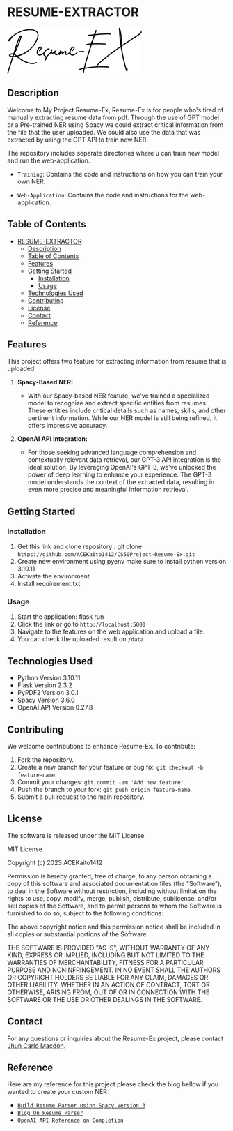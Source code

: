 # RESUME-EXTRACTOR

![Project Title](./static/logo-dark.png)

## Description

Welcome to My Project Resume-Ex, Resume-Ex is for people who's tired of manually extracting resume data from pdf. Through the use of GPT model or a Pre-trained NER using Spacy we could extract critical information from the file that the user uploaded. We could also use the data that was extracted by using the GPT API to train new NER. 

The repository includes separate directories where u can train new model and run the web-application.

- `Training`: Contains the code and instructions on how you can train your own NER.
  
- `Web-Application`: Contains the code and instructions for the web-application.



## Table of Contents
- [RESUME-EXTRACTOR](#resume-extractor)
  - [Description](#description)
  - [Table of Contents](#table-of-contents)
  - [Features](#features)
  - [Getting Started](#getting-started)
    - [Installation](#installation)
    - [Usage](#usage)
  - [Technologies Used](#technologies-used)
  - [Contributing](#contributing)
  - [License](#license)
  - [Contact](#contact)
  - [Reference](#reference)

## Features

This project offers two feature for extracting information from resume that is uploaded:

1. **Spacy-Based NER:**
   - With our Spacy-based NER feature, we've trained a specialized model to recognize and extract specific entities from resumes. These entities include critical details such as names, skills, and other pertinent information. While our NER model is still being refined, it offers impressive accuracy. 

2. **OpenAI API Integration:**
   - For those seeking advanced language comprehension and contextually relevant data retrieval, our GPT-3 API integration is the ideal solution. By leveraging OpenAI's GPT-3, we've unlocked the power of deep learning to enhance your experience. The GPT-3 model understands the context of the extracted data, resulting in even more precise and meaningful information retrieval.


## Getting Started

### Installation

1. Get this link and clone repository : git clone `https://github.com/ACEKaito1412/CS50Project-Resume-Ex.git`
2. Create new environment using pyenv make sure to install python version 3.10.11
3. Activate the environment
4. Install requirement.txt

### Usage
1. Start the application: flask run
2. Click the link or go to `http://localhost:5000`
3. Navigate to the features on the web application and upload a file.
4. You can check the uploaded result on `/data`

## Technologies Used
- Python Version 3.10.11
- Flask Version 2.3.2
- PyPDF2 Version 3.0.1
- Spacy Version 3.6.0
- OpenAI API Version 0.27.8


## Contributing

We welcome contributions to enhance Resume-Ex. To contribute:

1. Fork the repository.
2. Create a new branch for your feature or bug fix: `git checkout -b feature-name`.
3. Commit your changes: `git commit -am 'Add new feature'`.
4. Push the branch to your fork: `git push origin feature-name`.
5. Submit a pull request to the main repository.

## License

The software is released under the MIT License.

MIT License

Copyright (c) 2023 ACEKaito1412

Permission is hereby granted, free of charge, to any person obtaining a copy
of this software and associated documentation files (the "Software"), to deal
in the Software without restriction, including without limitation the rights
to use, copy, modify, merge, publish, distribute, sublicense, and/or sell
copies of the Software, and to permit persons to whom the Software is
furnished to do so, subject to the following conditions:

The above copyright notice and this permission notice shall be included in all
copies or substantial portions of the Software.

THE SOFTWARE IS PROVIDED "AS IS", WITHOUT WARRANTY OF ANY KIND, EXPRESS OR
IMPLIED, INCLUDING BUT NOT LIMITED TO THE WARRANTIES OF MERCHANTABILITY,
FITNESS FOR A PARTICULAR PURPOSE AND NONINFRINGEMENT. IN NO EVENT SHALL THE
AUTHORS OR COPYRIGHT HOLDERS BE LIABLE FOR ANY CLAIM, DAMAGES OR OTHER
LIABILITY, WHETHER IN AN ACTION OF CONTRACT, TORT OR OTHERWISE, ARISING FROM,
OUT OF OR IN CONNECTION WITH THE SOFTWARE OR THE USE OR OTHER DEALINGS IN THE
SOFTWARE.


## Contact

For any questions or inquiries about the Resume-Ex project, please contact [Jhun Carlo Macdon](mailto:macdon.jc.bscs@gmail.com).

## Reference

Here are my reference for this project please check the blog bellow if you wanted to create your custom NER:

- [`Build Resume Parser using Spacy Version 3`](https://www.youtube.com/watch?v=C23DAW5iSiA)
- [`Blog On Resume Parser`](https://www.romanshilpakar.com.np/blog/6)
- [`OpenAI API Reference on Completion`](https://platform.openai.com/docs/api-reference/completions)
